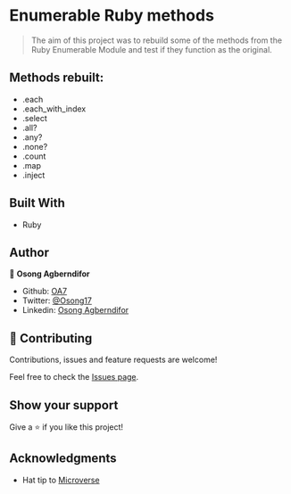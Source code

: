 # Enumerable Ruby methods

> The aim of this project was to rebuild some of the methods from the Ruby Enumerable Module and test if they function as the original.

## Methods rebuilt:

- .each
- .each_with_index
- .select
- .all?
- .any?
- .none?
- .count
- .map
- .inject

## Built With

- Ruby

## Author

👤 **Osong Agberndifor**

- Github: [OA7](https://github.com/OA7)
- Twitter: [@Osong17](https://twitter.com/Osong17)
- Linkedin: [Osong Agberndifor](https://linkedin.com/osong-agberndifor)

## 🤝 Contributing

Contributions, issues and feature requests are welcome!

Feel free to check the [Issues page](https://github.com/OA7/Enumerables/issues).

## Show your support

Give a ⭐️ if you like this project!

## Acknowledgments
- Hat tip to <a href="https://microverse.org/">Microverse</a>
